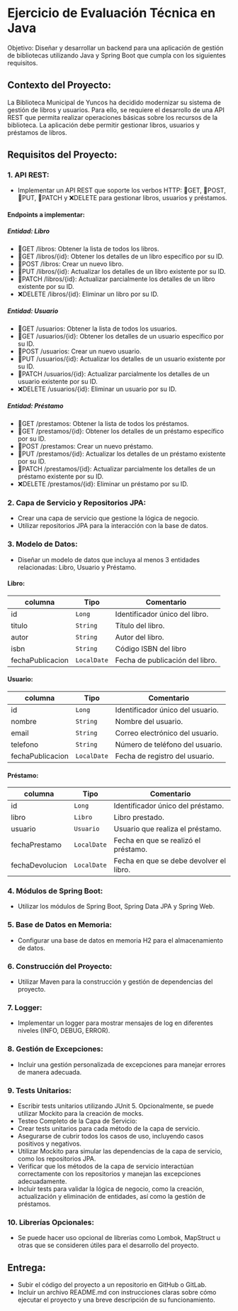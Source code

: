 # Ejercicio de Evaluación Técnica en Java
Objetivo: Diseñar y desarrollar un backend para una aplicación de gestión de bibliotecas utilizando Java y Spring Boot que cumpla con los siguientes requisitos.
## Contexto del Proyecto:
La Biblioteca Municipal de Yuncos ha decidido modernizar su sistema de gestión de libros y usuarios. Para ello, se requiere el desarrollo de una API REST que permita realizar operaciones básicas sobre los recursos de la biblioteca. La aplicación debe permitir gestionar libros, usuarios y préstamos de libros.
## Requisitos del Proyecto:
### 1. API REST:
- Implementar un API REST que soporte los verbos HTTP: :blue_book:GET, :green_book:POST, :ledger:PUT, :notebook:PATCH y :x:DELETE para gestionar libros, usuarios y préstamos.
#### Endpoints a implementar:
##### Entidad: Libro
- :blue_book:GET /libros: Obtener la lista de todos los libros.
- :blue_book:GET /libros/{id}: Obtener los detalles de un libro específico por su ID.
- :green_book:POST /libros: Crear un nuevo libro.
- :ledger:PUT /libros/{id}: Actualizar los detalles de un libro existente por su ID.
- :notebook:PATCH /libros/{id}: Actualizar parcialmente los detalles de un libro existente por su ID.
- :x:DELETE /libros/{id}: Eliminar un libro por su ID.
##### Entidad: Usuario
- :blue_book:GET /usuarios: Obtener la lista de todos los usuarios.
- :blue_book:GET /usuarios/{id}: Obtener los detalles de un usuario específico por su ID.
- :green_book:POST /usuarios: Crear un nuevo usuario.
- :ledger:PUT /usuarios/{id}: Actualizar los detalles de un usuario existente por su ID.
- :notebook:PATCH /usuarios/{id}: Actualizar parcialmente los detalles de un usuario existente por su ID.
- :x:DELETE /usuarios/{id}: Eliminar un usuario por su ID.
##### Entidad: Préstamo
- :blue_book:GET /prestamos: Obtener la lista de todos los préstamos.
- :blue_book:GET /prestamos/{id}: Obtener los detalles de un préstamo específico por su ID.
- :green_book:POST /prestamos: Crear un nuevo préstamo.
- :ledger:PUT /prestamos/{id}: Actualizar los detalles de un préstamo existente por su ID.
- :notebook:PATCH /prestamos/{id}: Actualizar parcialmente los detalles de un préstamo existente por su ID.
- :x:DELETE /prestamos/{id}: Eliminar un préstamo por su ID.
### 2. Capa de Servicio y Repositorios JPA:
- Crear una capa de servicio que gestione la lógica de negocio.
- Utilizar repositorios JPA para la interacción con la base de datos.
### 3. Modelo de Datos:
- Diseñar un modelo de datos que incluya al menos 3 entidades relacionadas: Libro, Usuario y Préstamo.
#### Libro:
|columna          |Tipo        |Comentario                     |
|-----------------|------------|-------------------------------|
|id               |`Long`      |Identificador único del libro. |
|titulo           |`String`    |Título del libro.              |
|autor            |`String`    |Autor del libro.               |
|isbn             |`String`    |Código ISBN del libro          |
|fechaPublicacion |`LocalDate` |Fecha de publicación del libro.|
#### Usuario:
|columna          |Tipo        |Comentario                       |
|-----------------|------------|---------------------------------|
|id               |`Long`      |Identificador único del usuario. |
|nombre           |`String`    |Nombre del usuario.              |
|email            |`String`    |Correo electrónico del usuario.  |
|telefono         |`String`    |Número de teléfono del usuario.  |
|fechaPublicacion |`LocalDate` |Fecha de registro del usuario.   |
#### Préstamo: 
|columna          |Tipo        |Comentario                             |
|-----------------|------------|---------------------------------------|
|id               |`Long`      |Identificador único del préstamo.      |
|libro            |`Libro`     |Libro prestado.                        |
|usuario          |`Usuario`   |Usuario que realiza el préstamo.       |
|fechaPrestamo    |`LocalDate` |Fecha en que se realizó el préstamo.   |
|fechaDevolucion  |`LocalDate` |Fecha en que se debe devolver el libro.|
### 4. Módulos de Spring Boot:
- Utilizar los módulos de Spring Boot, Spring Data JPA y Spring Web.
### 5. Base de Datos en Memoria:
- Configurar una base de datos en memoria H2 para el almacenamiento de datos.
### 6. Construcción del Proyecto:
- Utilizar Maven para la construcción y gestión de dependencias del proyecto.
### 7. Logger:
- Implementar un logger para mostrar mensajes de log en diferentes niveles (INFO, DEBUG, ERROR).
### 8. Gestión de Excepciones:
- Incluir una gestión personalizada de excepciones para manejar errores de manera adecuada.
### 9. Tests Unitarios:
- Escribir tests unitarios utilizando JUnit 5. Opcionalmente, se puede utilizar Mockito para la creación de mocks.
- Testeo Completo de la Capa de Servicio:
- Crear tests unitarios para cada método de la capa de servicio.
- Asegurarse de cubrir todos los casos de uso, incluyendo casos positivos y negativos.
- Utilizar Mockito para simular las dependencias de la capa de servicio, como los repositorios JPA.
- Verificar que los métodos de la capa de servicio interactúan correctamente con los repositorios y manejan las excepciones adecuadamente.
- Incluir tests para validar la lógica de negocio, como la creación, actualización y eliminación de entidades, así como la gestión de préstamos.
### 10. Librerías Opcionales:
- Se puede hacer uso opcional de librerías como Lombok, MapStruct u otras que se consideren útiles para el desarrollo del proyecto.
## Entrega:
- Subir el código del proyecto a un repositorio en GitHub o GitLab.
- Incluir un archivo README.md con instrucciones claras sobre cómo ejecutar el proyecto y una breve descripción de su funcionamiento.
